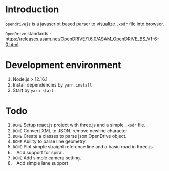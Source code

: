 # Introduction
`opendrivejs` is a javascript based parser to visualize `.xodr` file into browser.

`OpenDrive` standards - https://releases.asam.net/OpenDRIVE/1.6.0/ASAM_OpenDRIVE_BS_V1-6-0.html


# Development environment
1. Node.js > 12.16.1
2. Install dependencies by `yarn install`
3. Start by `yarn start`

# Todo
1. `DONE` Setup react.js project with three.js and a simple `.xodr` file.
2. `DONE` Convert XML to JSON. remove newline character.
3. `DONE` Create a classes to parse json OpenDrive object.
4. `DONE` Ability to parse line geometry.
5. `DONE` Plot simple straight reference line and a basic road in three.js
6. ` ` Add support for spiral.
7. `DONE` Add simple camera setting.
8. ` ` Add simple lane support
 